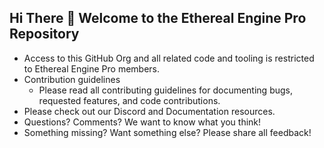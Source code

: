 ## Hi There 👋 **Welcome to the Ethereal Engine Pro Repository**

- Access to this GitHub Org and all related code and tooling is restricted to Ethereal Engine Pro members. 
- Contribution guidelines
    - Please read all contributing guidelines for documenting bugs, requested features, and code contributions.
- Please check out our Discord and Documentation resources.
- Questions? Comments? We want to know what you think!
- Something missing? Want something else? Please share all feedback!

